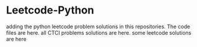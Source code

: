 # Leetcode-Python
adding the python leetcode problem solutions in this repositories. 
The code files are here.
all CTCI problems solutions are here.
some leetcode solutions are here










































































































































































































































































































































































































































































































































































































































































































































































































































































































































































































































